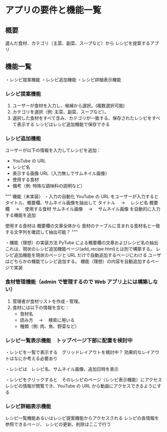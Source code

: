 # アプリの要件と機能一覧

## 概要

選んだ食材、カテゴリ（主菜、副菜、スープなど）から
レシピを提案するアプリ

## 機能一覧

・レシピ提案機能
・レシピ追加機能
・レシピ詳細表示機能

### レシピ提案機能

1. ユーザーが食材を入力し、候補から選択。(複数選択可能)
2. カテゴリを選択（例: 主菜、副菜、スープなど）。
3. 選択した食材をすべて含み、カテゴリが一致する、保存されたレシピをすべて表示する
   レシピはレシピ追加機能で保存できる

### レシピ追加機能

ユーザーが以下の情報を入力してレシピを追加：

- YouTube の URL
- レシピ名
- 表示する画像 URL（入力無しでサムネイル画像）
- 使用する食材
- 備考（例: 特殊な調味料の説明など）

""" 機能（未実装）
・入力の自動化
YouTube の URL をユーザーが入力すると
タイトル、概要欄、サムネイル画像を抽出して
タイトル　 → 　レシピ名
概要欄　 → 　使用する食材
サムネイル画像　 → 　サムネイル画像
を自動的に入力する機能を追加

使用する食材は
概要欄の文章全体から
食材のテーブルに含まれる食材名と一致する文字列を確認して抽出可能？
"""

・機能（理想）の実装方法
PyTube による概要欄の文章およびレシピ名の抽出
これは、現状のレシピ追加機能ページ(add_recipe.html)とは別で構築する。
レシピ追加機能を現状のページと URL だけで自動追加するページにわける
ユーザはどちらかの機能でレシピ追加する。
機能（理想）の内容を自動追加するページで実装

### 食材管理機能（admin で管理するので Web アプリ上には構築しない）

1. 管理者が食材リストを作成・管理。
2. 食材には以下の情報を含む：
   - 食材名
   - 読み方　 → 　検索に用いる
   - 種類（例: 肉、魚、野菜など）

### レシピ一覧表示機能　トップページ下部に配置を検討中

・レシピを一覧で表示する　グリッドレイアウトを検討中？
効果的なレイアウトはなにか考える必要あり

・レシピは　レシピ名、サムネイル画像、追加日時を表示

・レシピをクリックすると　そのレシピのページ（レシピ表示機能）にアクセス
レシピの情報が閲覧でき、YouTube の URL から動画にアクセスできるようにする

### レシピ詳細表示機能

レシピ一覧機能あるいはレシピ提案機能からアクセスされる
レシピの各情報を参照できるページ、
レシピの更新、削除はここで行う
